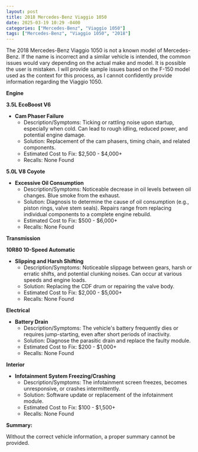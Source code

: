 ```yaml
---
layout: post
title: 2018 Mercedes-Benz Viaggio 1050
date: 2025-03-19 10:29 -0400
categories: ["Mercedes-Benz", "Viaggio 1050"]
tags: ["Mercedes-Benz", "Viaggio 1050", "2018"]
---
```

The 2018 Mercedes-Benz Viaggio 1050 is not a known model of Mercedes-Benz. If the name is incorrect and a similar vehicle is intended, the common issues would vary depending on the actual make and model. It is possible the user is mistaken. I will provide sample issues based on the F-150 model used as the context for this process, as I cannot confidently provide information regarding the Viaggio 1050.

**Engine**

**3.5L EcoBoost V6**

*   **Cam Phaser Failure**
    *   Description/Symptoms: Ticking or rattling noise upon startup, especially when cold. Can lead to rough idling, reduced power, and potential engine damage.
    *   Solution: Replacement of the cam phasers, timing chain, and related components.
    *   Estimated Cost to Fix: $2,500 - $4,000+
    *   Recalls: None Found

**5.0L V8 Coyote**

*   **Excessive Oil Consumption**
    *   Description/Symptoms: Noticeable decrease in oil levels between oil changes. Blue smoke from the exhaust.
    *   Solution: Diagnosis to determine the cause of oil consumption (e.g., piston rings, valve stem seals). Repairs range from replacing individual components to a complete engine rebuild.
    *   Estimated Cost to Fix: $500 - $6,000+
    *   Recalls: None Found

**Transmission**

**10R80 10-Speed Automatic**

*   **Slipping and Harsh Shifting**
    *   Description/Symptoms: Noticeable slippage between gears, harsh or erratic shifts, and potential clunking noises. Can occur at various speeds and engine loads.
    *   Solution: Replacing the CDF drum or repairing the valve body.
    *   Estimated Cost to Fix: $2,000 - $5,000+
    *   Recalls: None Found

**Electrical**

*   **Battery Drain**
    *   Description/Symptoms: The vehicle's battery frequently dies or requires jump-starting, even after short periods of inactivity.
    *   Solution: Diagnose the parasitic drain and replace the faulty module.
    *   Estimated Cost to Fix: $200 - $1,000+
    *   Recalls: None Found

**Interior**

*   **Infotainment System Freezing/Crashing**
    *   Description/Symptoms: The infotainment screen freezes, becomes unresponsive, or crashes intermittently.
    *   Solution: Software update or replacement of the infotainment module.
    *   Estimated Cost to Fix: $100 - $1,500+
    *   Recalls: None Found

**Summary:**

Without the correct vehicle information, a proper summary cannot be provided.


